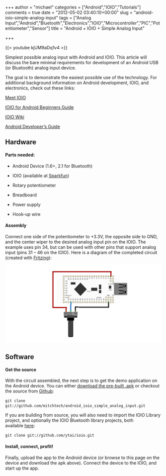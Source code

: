 +++
author = "michael"
categories = ["Android","IOIO","Tutorials"]
comments = true
date = "2012-05-02 03:40:10+00:00"
slug = "android-ioio-simple-analog-input"
tags = ["Analog Input","Android","Bluetooth","Electronics","IOIO","Microcontroller","PIC","Potentiometer","Sensor"]
title = "Android + IOIO + Simple Analog Input"

+++

{{< youtube kjUM9aDq1v4 >}}

Simplest possible analog input with Android and IOIO. This article will discuss the bare minimal requirements for development of an Android USB (or Bluetooth) analog input device.

The goal is to demonstrate the easiest possible use of the technology. For additional background information on Android development, IOIO, and electronics, check out these links:

[Meet IOIO](http://ytai-mer.blogspot.com/2011/04/meet-ioio-io-for-android.html)

[IOIO for Android Beginners Guide](http://www.sparkfun.com/tutorials/280)

[IOIO Wiki](https://github.com/ytai/ioio/wiki)

[Android Developer’s Guide](http://developer.android.com/guide/index.html)

## Hardware

#### Parts needed:

  * Android Device (1.6+, 2.1 for Bluetooth)

  * IOIO (available at [Sparkfun](http://www.sparkfun.com/products/10748))

  * Rotary potentiometer

  * Breadboard

  * Power supply

  * Hook-up wire

#### Assembly

Connect one side of the potentiometer to +3.3V, the opposite side to GND, and the center wiper to the desired analog input pin on the IOIO. The example uses pin 34, but can be used with other pins that support analog input (pins 31 – 46 on the IOIO). Here is a diagram of the completed circuit (created with [Fritzing](http://fritzing.org/)):

![](/img/ioio_simple_analog_input.png)

## Software

#### Get the source

With the circuit assembled, the next step is to get the demo application on the Android device. You can either [download the pre-built .apk](http://mitch-tech.appspot.com/ioio/IOIOSimpleAnalogInput.apk) or checkout the source from [Github](https://github.com/mitchtech/android_ioio_simple_analog_input):

```
git clone git://github.com/mitchtech/android_ioio_simple_analog_input.git
```

If you are building from source, you will also need to import the IOIO Library project, and optionally the IOIO Bluetooth library projects, both available [here](https://github.com/ytai/ioio):

```
git clone git://github.com/ytai/ioio.git
```

#### Install, connect, profit!

Finally, upload the app to the Android device (or browse to this page on the device and download the apk above). Connect the device to the IOIO, and start up the app.

